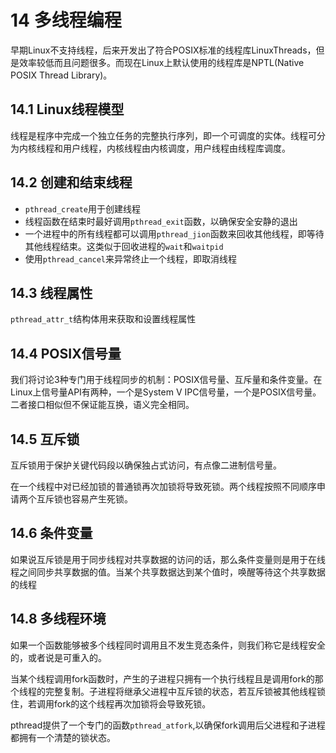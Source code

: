 <!--
 * @Author: your name
 * @Date: 2021-01-23 11:30:13
 * @LastEditTime: 2021-01-23 16:31:05
 * @LastEditors: Please set LastEditors
 * @Description: In User Settings Edit
 * @FilePath: \LinuxServerCodes\14\learnbook.md
-->
# 14 多线程编程
早期Linux不支持线程，后来开发出了符合POSIX标准的线程库LinuxThreads，但是效率较低而且问题很多。而现在Linux上默认使用的线程库是NPTL(Native POSIX Thread Library)。
## 14.1 Linux线程模型
线程是程序中完成一个独立任务的完整执行序列，即一个可调度的实体。线程可分为内核线程和用户线程，内核线程由内核调度，用户线程由线程库调度。
## 14.2 创建和结束线程
- `pthread_create`用于创建线程
- 线程函数在结束时最好调用`pthread_exit`函数，以确保安全安静的退出
- 一个进程中的所有线程都可以调用`pthread_jion`函数来回收其他线程，即等待其他线程结束。这类似于回收进程的`wait`和`waitpid`
- 使用`pthread_cancel`来异常终止一个线程，即取消线程
## 14.3 线程属性
`pthread_attr_t`结构体用来获取和设置线程属性
## 14.4 POSIX信号量

我们将讨论3种专门用于线程同步的机制：POSIX信号量、互斥量和条件变量。在Linux上信号量API有两种，一个是System V IPC信号量，一个是POSIX信号量。二者接口相似但不保证能互换，语义完全相同。
## 14.5 互斥锁
互斥锁用于保护关键代码段以确保独占式访问，有点像二进制信号量。

在一个线程中对已经加锁的普通锁再次加锁将导致死锁。两个线程按照不同顺序申请两个互斥锁也容易产生死锁。
## 14.6 条件变量
如果说互斥锁是用于同步线程对共享数据的访问的话，那么条件变量则是用于在线程之间同步共享数据的值。当某个共享数据达到某个值时，唤醒等待这个共享数据的线程
## 14.8 多线程环境
如果一个函数能够被多个线程同时调用且不发生竞态条件，则我们称它是线程安全的，或者说是可重入的。

当某个线程调用fork函数时，产生的子进程只拥有一个执行线程且是调用fork的那个线程的完整复制。子进程将继承父进程中互斥锁的状态，若互斥锁被其他线程锁住，若调用fork的这个线程再次加锁将会导致死锁。

pthread提供了一个专门的函数`pthread_atfork`,以确保fork调用后父进程和子进程都拥有一个清楚的锁状态。